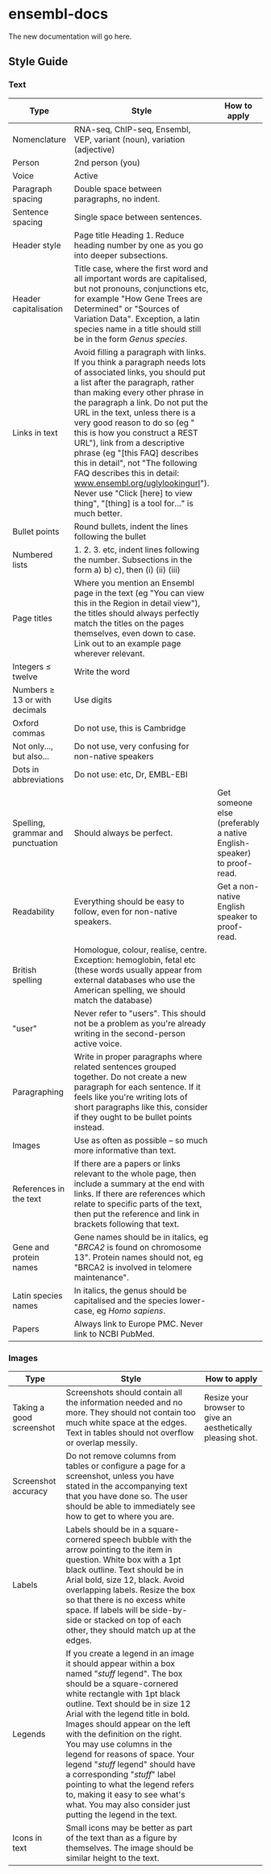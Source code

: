 # ensembl-docs
The new documentation will go here. 

## Style Guide

### Text

| Type | Style | How to apply |
| --- | --- | --- |
| Nomenclature | RNA-seq, ChIP-seq, Ensembl, VEP, variant (noun), variation (adjective)	| |
| Person | 2nd person (you) |	|
| Voice | Active | |	
| Paragraph spacing | Double space between paragraphs, no indent.	| |
| Sentence spacing | Single space between sentences. | |	
| Header style | Page title Heading 1. Reduce heading number by one as you go into deeper subsections. | |
| Header capitalisation | Title case, where the first word and all important words are capitalised, but not pronouns, conjunctions etc, for example "How Gene Trees are Determined" or "Sources of Variation Data". Exception, a latin species name in a title should still be in the form *Genus species*.	| |
| Links in text | Avoid filling a paragraph with links. If you think a paragraph needs lots of associated links, you should put a list after the paragraph, rather than making every other phrase in the paragraph a link. Do not put the URL in the text, unless there is a very good reason to do so (eg " this is how you construct a REST URL"), link from a descriptive phrase (eg "[this FAQ] describes this in detail", not "The following FAQ describes this in detail: www.ensembl.org/uglylookingurl"). Never use "Click [here] to view thing", "[thing] is a tool for..." is much better.	| |
| Bullet points | Round bullets, indent the lines following the bullet | |
| Numbered lists | 1. 2. 3. etc, indent lines following the number. Subsections in the form a) b) c), then (i) (ii) (iii) | |
| Page titles | Where you mention an Ensembl page in the text (eg "You can view this in the Region in detail view"), the titles should always perfectly match the titles on the pages themselves, even down to case. Link out to an example page wherever relevant.	| |
| Integers ≤ twelve |	Write the word	| |
| Numbers ≥ 13 or with decimals | Use digits	| |
| Oxford commas | Do not use, this is Cambridge	| |
| Not only..., but also... | Do not use, very confusing for non-native speakers	| |
| Dots in abbreviations | Do not use: etc, Dr, EMBL-EBI	| |
| Spelling, grammar and punctuation | Should always be perfect. | Get someone else (preferably a native English-speaker) to proof-read. |
| Readability | Everything should be easy to follow, even for non-native speakers. | Get a non-native English speaker to proof-read. |
| British spelling	| Homologue, colour, realise, centre. Exception: hemoglobin, fetal etc (these words usually appear from external databases who use the American spelling, we should match the database) | |
| "user" | Never refer to "users". This should not be a problem as you're already writing in the second-person active voice.	| |
| Paragraphing | Write in proper paragraphs where related sentences grouped together. Do not create a new paragraph for each sentence. If it feels like you're writing lots of short paragraphs like this, consider if they ought to be bullet points instead. | |	
| Images | Use as often as possible – so much more informative than text.	| |
| References in the text | If there are a papers or links relevant to the whole page, then include a summary at the end with links. If there are references which relate to specific parts of the text, then put the reference and link in brackets following that text.	| |
| Gene and protein names | Gene names should be in italics, eg "*BRCA2* is found on chromosome 13". Protein names should not, eg "BRCA2 is involved in telomere maintenance".	| |
| Latin species names | In italics, the genus should be capitalised and the species lower-case, eg *Homo sapiens*. | |
| Papers | Always link to Europe PMC. Never link to NCBI PubMed. | |

### Images

| Type | Style | How to apply |
| --- | --- | --- |
| Taking a good screenshot | Screenshots should contain all the information needed and no more. They should not contain too much white space at the edges. Text in tables should not overflow or overlap messily. | Resize your browser to give an aesthetically pleasing shot. |
| Screenshot accuracy | Do not remove columns from tables or configure a page for a screenshot, unless you have stated in the accompanying text that you have done so. The user should be able to immediately see how to get to where you are. | |	
| Labels | Labels should be in a square-cornered speech bubble with the arrow pointing to the item in question. White box with a 1pt black outline. Text should be in Arial bold, size 12, black. Avoid overlapping labels. Resize the box so that there is no excess white space. If labels will be side-by-side or stacked on top of each other, they should match up at the edges.	| |
| Legends | If you create a legend in an image it should appear within a box named "*stuff* legend". The box should be a square-cornered white rectangle with 1pt black outline. Text should be in size 12 Arial with the legend title in bold. Images should appear on the left with the definition on the right. You may use columns in the legend for reasons of space. Your legend "*stuff* legend" should have a corresponding "*stuff*" label pointing to what the legend refers to, making it easy to see what's what. You may also consider just putting the legend in the text. | |
| Icons in text | Small icons may be better as part of the text than as a figure by themselves. The image should be similar height to the text.	| |

